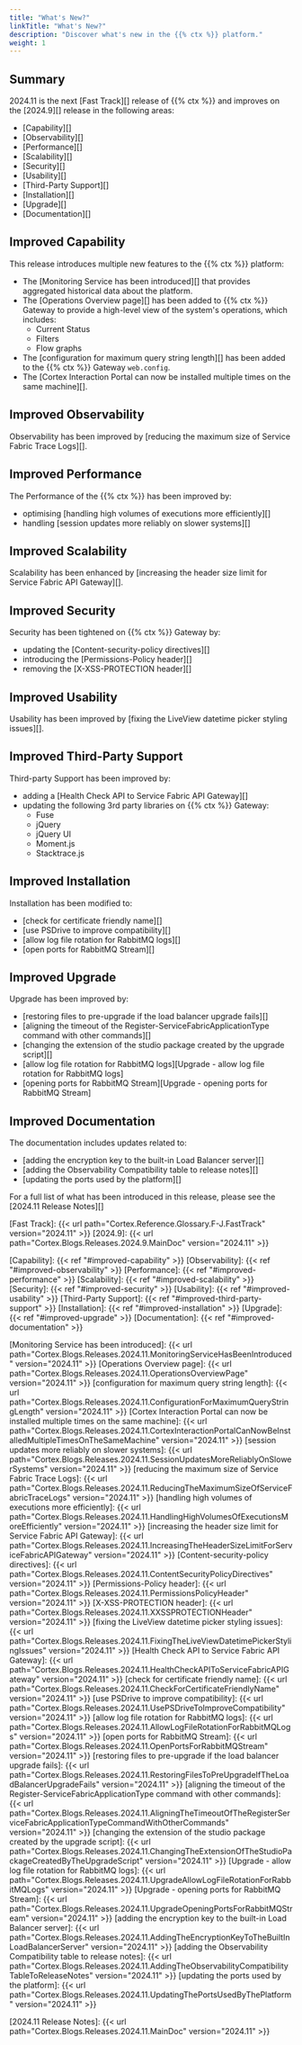 ```yaml
---
title: "What's New?"
linkTitle: "What's New?"
description: "Discover what's new in the {{% ctx %}} platform."
weight: 1
---
```


## Summary

2024.11 is the next [Fast Track][] release of {{% ctx %}} and improves on the [2024.9][] release in the following areas:

* [Capability][]
* [Observability][]
* [Performance][]
* [Scalability][]
* [Security][]
* [Usability][]
* [Third-Party Support][]
* [Installation][]
* [Upgrade][]
* [Documentation][]

## Improved Capability

This release introduces multiple new features to the {{% ctx %}} platform:

* The [Monitoring Service has been introduced][] that provides aggregated historical data about the platform.
* The [Operations Overview page][] has been added to {{% ctx %}} Gateway to provide a high-level view of the system's operations, which includes:
  * Current Status
  * Filters
  * Flow graphs
* The [configuration for maximum query string length][] has been added to the {{% ctx %}} Gateway `web.config`.
* The [Cortex Interaction Portal can now be installed multiple times on the same machine][].

## Improved Observability

Observability has been improved by [reducing the maximum size of Service Fabric Trace Logs][].

## Improved Performance

The Performance of the {{% ctx %}} has been improved by:

* optimising [handling high volumes of executions more efficiently][]
* handling [session updates more reliably on slower systems][]

## Improved Scalability

Scalability has been enhanced by [increasing the header size limit for Service Fabric API Gateway][].

## Improved Security

Security has been tightened on {{% ctx %}} Gateway by:

* updating the [Content-security-policy directives][]
* introducing the [Permissions-Policy header][]
* removing the [X-XSS-PROTECTION header][]

## Improved Usability

Usability has been improved by [fixing the LiveView datetime picker styling issues][].

## Improved Third-Party Support

Third-party Support has been improved by:

* adding a [Health Check API to Service Fabric API Gateway][]
* updating the following 3rd party libraries on {{% ctx %}} Gateway:
  * Fuse
  * jQuery
  * jQuery UI
  * Moment.js
  * Stacktrace.js

## Improved Installation

Installation has been modified to:

* [check for certificate friendly name][]
* [use PSDrive to improve compatibility][]
* [allow log file rotation for RabbitMQ logs][]
* [open ports for RabbitMQ Stream][]  

## Improved Upgrade

Upgrade has been improved by:

* [restoring files to pre-upgrade if the load balancer upgrade fails][]
* [aligning the timeout of the Register-ServiceFabricApplicationType command with other commands][]
* [changing the extension of the studio package created by the upgrade script][]
* [allow log file rotation for RabbitMQ logs][Upgrade - allow log file rotation for RabbitMQ logs]
* [opening ports for RabbitMQ Stream][Upgrade - opening ports for RabbitMQ Stream]

## Improved Documentation

The documentation includes updates related to:

* [adding the encryption key to the built-in Load Balancer server][]
* [adding the Observability Compatibility table to release notes][]
* [updating the ports used by the platform][]

For a full list of what has been introduced in this release, please see the [2024.11 Release Notes][]

[Fast Track]: {{< url path="Cortex.Reference.Glossary.F-J.FastTrack" version="2024.11" >}}
[2024.9]: {{< url path="Cortex.Blogs.Releases.2024.9.MainDoc" version="2024.11" >}}

[Capability]: {{< ref "#improved-capability" >}}
[Observability]: {{< ref "#improved-observability" >}}
[Performance]: {{< ref "#improved-performance" >}}
[Scalability]: {{< ref "#improved-scalability" >}}
[Security]: {{< ref "#improved-security" >}}
[Usability]: {{< ref "#improved-usability" >}}
[Third-Party Support]: {{< ref "#improved-third-party-support" >}}
[Installation]: {{< ref "#improved-installation" >}}
[Upgrade]: {{< ref "#improved-upgrade" >}}
[Documentation]: {{< ref "#improved-documentation" >}}

[Monitoring Service has been introduced]: {{< url path="Cortex.Blogs.Releases.2024.11.MonitoringServiceHasBeenIntroduced" version="2024.11" >}}
[Operations Overview page]: {{< url path="Cortex.Blogs.Releases.2024.11.OperationsOverviewPage" version="2024.11" >}}
[configuration for maximum query string length]: {{< url path="Cortex.Blogs.Releases.2024.11.ConfigurationForMaximumQueryStringLength" version="2024.11" >}}
[Cortex Interaction Portal can now be installed multiple times on the same machine]: {{< url path="Cortex.Blogs.Releases.2024.11.CortexInteractionPortalCanNowBeInstalledMultipleTimesOnTheSameMachine" version="2024.11" >}}
[session updates more reliably on slower systems]: {{< url path="Cortex.Blogs.Releases.2024.11.SessionUpdatesMoreReliablyOnSlowerSystems" version="2024.11" >}}
[reducing the maximum size of Service Fabric Trace Logs]: {{< url path="Cortex.Blogs.Releases.2024.11.ReducingTheMaximumSizeOfServiceFabricTraceLogs" version="2024.11" >}}
[handling high volumes of executions more efficiently]: {{< url path="Cortex.Blogs.Releases.2024.11.HandlingHighVolumesOfExecutionsMoreEfficiently" version="2024.11" >}}
[increasing the header size limit for Service Fabric API Gateway]: {{< url path="Cortex.Blogs.Releases.2024.11.IncreasingTheHeaderSizeLimitForServiceFabricAPIGateway" version="2024.11" >}}
[Content-security-policy directives]: {{< url path="Cortex.Blogs.Releases.2024.11.ContentSecurityPolicyDirectives" version="2024.11" >}}
[Permissions-Policy header]: {{< url path="Cortex.Blogs.Releases.2024.11.PermissionsPolicyHeader" version="2024.11" >}}
[X-XSS-PROTECTION header]: {{< url path="Cortex.Blogs.Releases.2024.11.XXSSPROTECTIONHeader" version="2024.11" >}}
[fixing the LiveView datetime picker styling issues]: {{< url path="Cortex.Blogs.Releases.2024.11.FixingTheLiveViewDatetimePickerStylingIssues" version="2024.11" >}}
[Health Check API to Service Fabric API Gateway]: {{< url path="Cortex.Blogs.Releases.2024.11.HealthCheckAPIToServiceFabricAPIGateway" version="2024.11" >}}
[check for certificate friendly name]: {{< url path="Cortex.Blogs.Releases.2024.11.CheckForCertificateFriendlyName" version="2024.11" >}}
[use PSDrive to improve compatibility]: {{< url path="Cortex.Blogs.Releases.2024.11.UsePSDriveToImproveCompatibility" version="2024.11" >}}
[allow log file rotation for RabbitMQ logs]: {{< url path="Cortex.Blogs.Releases.2024.11.AllowLogFileRotationForRabbitMQLogs" version="2024.11" >}}
[open ports for RabbitMQ Stream]: {{< url path="Cortex.Blogs.Releases.2024.11.OpenPortsForRabbitMQStream" version="2024.11" >}}
[restoring files to pre-upgrade if the load balancer upgrade fails]: {{< url path="Cortex.Blogs.Releases.2024.11.RestoringFilesToPreUpgradeIfTheLoadBalancerUpgradeFails" version="2024.11" >}}
[aligning the timeout of the Register-ServiceFabricApplicationType command with other commands]: {{< url path="Cortex.Blogs.Releases.2024.11.AligningTheTimeoutOfTheRegisterServiceFabricApplicationTypeCommandWithOtherCommands" version="2024.11" >}}
[changing the extension of the studio package created by the upgrade script]: {{< url path="Cortex.Blogs.Releases.2024.11.ChangingTheExtensionOfTheStudioPackageCreatedByTheUpgradeScript" version="2024.11" >}}
[Upgrade - allow log file rotation for RabbitMQ logs]: {{< url path="Cortex.Blogs.Releases.2024.11.UpgradeAllowLogFileRotationForRabbitMQLogs" version="2024.11" >}}
[Upgrade - opening ports for RabbitMQ Stream]: {{< url path="Cortex.Blogs.Releases.2024.11.UpgradeOpeningPortsForRabbitMQStream" version="2024.11" >}}
[adding the encryption key to the built-in Load Balancer server]: {{< url path="Cortex.Blogs.Releases.2024.11.AddingTheEncryptionKeyToTheBuiltInLoadBalancerServer" version="2024.11" >}}
[adding the Observability Compatibility table to release notes]: {{< url path="Cortex.Blogs.Releases.2024.11.AddingTheObservabilityCompatibilityTableToReleaseNotes" version="2024.11" >}}
[updating the ports used by the platform]: {{< url path="Cortex.Blogs.Releases.2024.11.UpdatingThePortsUsedByThePlatform" version="2024.11" >}}

[2024.11 Release Notes]: {{< url path="Cortex.Blogs.Releases.2024.11.MainDoc" version="2024.11" >}}
